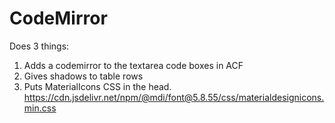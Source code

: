 # CodeMirror

Does 3 things:

1. Adds a codemirror to the textarea code boxes in ACF
2. Gives shadows to table rows
3. Puts MaterialIcons CSS in the head. https://cdn.jsdelivr.net/npm/@mdi/font@5.8.55/css/materialdesignicons.min.css
